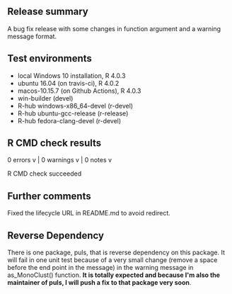 ## Release summary
A bug fix release with some changes in function argument and a warning message format.

## Test environments
* local Windows 10 installation, R 4.0.3
* ubuntu 16.04 (on travis-ci), R 4.0.2
* macos-10.15.7 (on Github Actions), R 4.0.3
* win-builder (devel)
* R-hub windows-x86_64-devel (r-devel)
* R-hub ubuntu-gcc-release (r-release)
* R-hub fedora-clang-devel (r-devel)

## R CMD check results

0 errors v | 0 warnings v | 0 notes v

R CMD check succeeded

## Further comments

Fixed the lifecycle URL in README.md to avoid redirect.

## Reverse Dependency

There is one package, puls, that is reverse dependency on this package. It will fail in one unit test because of a very small change (remove a space before the end point in the message) in the warning message in as_MonoClust() function. **It is totally expected and because I'm also the maintainer of puls, I will push a fix to that package very soon**.
